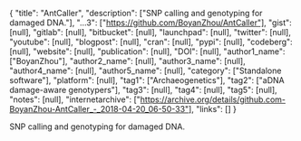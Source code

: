 {
  "title": "AntCaller",
  "description": ["SNP calling and genotyping for damaged DNA."],
  "...3": ["https://github.com/BoyanZhou/AntCaller"],
  "gist": [null],
  "gitlab": [null],
  "bitbucket": [null],
  "launchpad": [null],
  "twitter": [null],
  "youtube": [null],
  "blogpost": [null],
  "cran": [null],
  "pypi": [null],
  "codeberg": [null],
  "website": [null],
  "publication": [null],
  "DOI": [null],
  "author1_name": ["BoyanZhou"],
  "author2_name": [null],
  "author3_name": [null],
  "author4_name": [null],
  "author5_name": [null],
  "category": ["Standalone software"],
  "platform": [null],
  "tag1": ["Archaeogenetics"],
  "tag2": ["aDNA damage-aware genotypers"],
  "tag3": [null],
  "tag4": [null],
  "tag5": [null],
  "notes": [null],
  "internetarchive": ["https://archive.org/details/github.com-BoyanZhou-AntCaller_-_2018-04-20_06-50-33"],
  "links": []
}

<!-- Generated by csv2md.R – do not edit by hand -->

SNP calling and genotyping for damaged DNA.